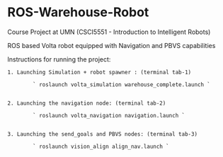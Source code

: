 # ROS-Warehouse-Robot
Course Project at UMN (CSCI5551 - Introduction to Intelligent Robots)

ROS based Volta robot equipped with Navigation and PBVS capabilities

Instructions for running the project: 

	1. Launching Simulation + robot spawner : (terminal tab-1)

			` roslaunch volta_simulation warehouse_complete.launch `


	2. Launching the navigation node: (terminal tab-2) 

			` roslaunch volta_navigation navigation.launch `
			

	3. Launching the send_goals and PBVS nodes: (terminal tab-3)

			` roslaunch vision_align align_nav.launch `

